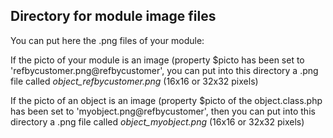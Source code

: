 
Directory for module image files
--------------------------------

You can put here the .png files of your module:


If the picto of your module is an image (property $picto has been set to 'refbycustomer.png@refbycustomer', you can put into this
directory a .png file called *object_refbycustomer.png* (16x16 or 32x32 pixels)


If the picto of an object is an image (property $picto of the object.class.php has been set to 'myobject.png@refbycustomer', then you can put into this
directory a .png file called *object_myobject.png* (16x16 or 32x32 pixels)

